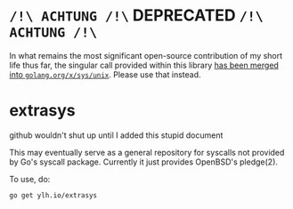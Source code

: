# `/!\ ACHTUNG /!\` DEPRECATED `/!\ ACHTUNG /!\`
In what remains the most significant open-source contribution of my short life thus far, the singular call provided within this library [has been merged into `golang.org/x/sys/unix`](https://github.com/golang/sys/commit/8fd966b47dbdd4faa03de0d06e3d733baeb9a1a9). Please use that instead.

# extrasys
github wouldn't shut up until I added this stupid document

This may eventually serve as a general repository for syscalls not provided by Go's syscall package.
Currently it just provides OpenBSD's pledge(2).

To use, do:
````
go get ylh.io/extrasys
````
